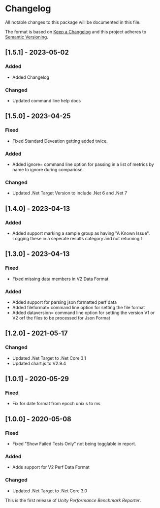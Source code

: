 # Changelog

All notable changes to this package will be documented in this file.

The format is based on [Keep a Changelog](http://keepachangelog.com/en/1.0.0/)
and this project adheres to [Semantic Versioning](http://semver.org/spec/v2.0.0.html).

## [1.5.1] - 2023-05-02

### Added

- Added Changelog

### Changed

- Updated command line help docs

## [1.5.0] - 2023-04-25

### Fixed

- Fixed Standard Deveation getting added twice.

### Added

- Added ignore= command line option for passing in a list of metrics by name to ignore during compariosn.

### Changed

- Updated .Net Target Version to include .Net 6 and .Net 7

## [1.4.0] - 2023-04-13

### Added

- Added support marking a sample group as having "A Known Issue". Logging these in a seperate results category and not returning 1.

## [1.3.0] - 2023-04-13

### Fixed

- Fixed missing data members in V2 Data Format

### Added

- Added support for parsing json formatted perf data
- Added fileformat= command line option for setting the file format
- Added dataversion= command line option for setting the version V1 or V2 orf the files to be processed for Json Format

## [1.2.0] - 2021-05-17

### Changed

- Updated .Net Target to .Net Core 3.1
- Updated chart.js to V2.9.4

## [1.0.1] - 2020-05-29

### Fixed

- Fix for date format from epoch unix s to ms

## [1.0.0] - 2020-05-08

### Fixed

- Fixed "Show Failed Tests Only" not being togglable in report.

### Added

- Adds support for V2 Perf Data Format

### Changed

- Updated .Net Target to .Net Core 3.0

This is the first release of _Unity Performance Benchmark Reporter_.
